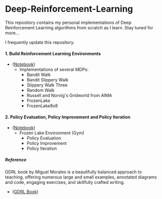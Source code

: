 # Deep-Reinforcement-Learning

This repository contains my personal implementations of Deep Reinforcement Learning algorithms from scratch as I learn. Stay tuned for more... 

I frequently update this repository.




#### 1. Build Reinforcement Learning Environments
- \([Notebook](https://github.com/karthikraja95/Deep-RL/blob/master/1.MDP_Implementation.ipynb))
  - Implementations of several MDPs: 
    - Bandit Walk
    - Bandit Slippery Walk
    - Slippery Walk Three
    - Random Walk
    - Russell and Norvig's Gridworld from AIMA
    - FrozenLake
    - FrozenLake8x8
#### 2. Policy Evaluation, Policy Improvement and Policy Iteration
- \([Notebook](https://github.com/karthikraja95/Deep-RL/blob/master/2.Policy-Iteration.ipynb))
  - Frozen Lake Environment (Gym)
    - Policy Evaluation
    - Policy Improvement
    - Policy Iteration

##### Reference

GDRL book by Miguel Morales is a beautifully balanced approach to teaching, offering numerous large and small examples, annotated diagrams and code, engaging exercises, and skillfully crafted writing. 

- \([GDRL Book](https://www.manning.com/books/grokking-deep-reinforcement-learning))
